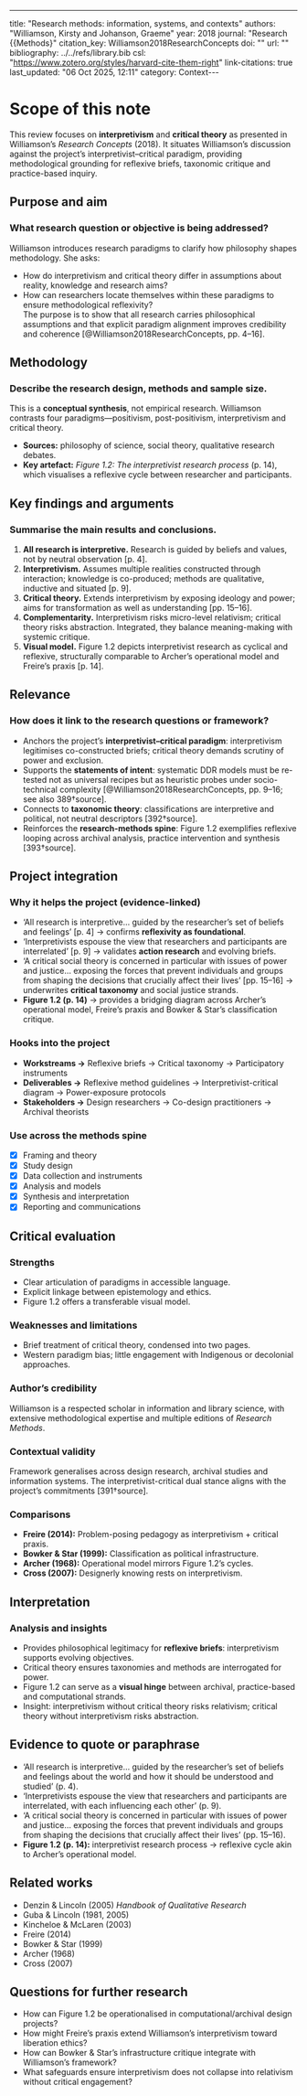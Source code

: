 ---
title: "Research methods: information, systems, and contexts"
authors: "Williamson, Kirsty and Johanson, Graeme"
year: 2018
journal: "Research {{Methods}"
citation_key: Williamson2018ResearchConcepts
doi: ""
url: ""
bibliography: ../../refs/library.bib
csl: "https://www.zotero.org/styles/harvard-cite-them-right"
link-citations: true
last_updated: "06 Oct 2025, 12:11"
category: Context---
# Scope of this note
This review focuses on **interpretivism** and **critical theory** as presented in Williamson’s *Research Concepts* (2018). It situates Williamson’s discussion against the project’s interpretivist–critical paradigm, providing methodological grounding for reflexive briefs, taxonomic critique and practice-based inquiry.

## Purpose and aim
### What research question or objective is being addressed?
Williamson introduces research paradigms to clarify how philosophy shapes methodology. She asks:  
- How do interpretivism and critical theory differ in assumptions about reality, knowledge and research aims?  
- How can researchers locate themselves within these paradigms to ensure methodological reflexivity?  
The purpose is to show that all research carries philosophical assumptions and that explicit paradigm alignment improves credibility and coherence [@Williamson2018ResearchConcepts, pp. 4–16].

## Methodology
### Describe the research design, methods and sample size.
This is a **conceptual synthesis**, not empirical research. Williamson contrasts four paradigms—positivism, post-positivism, interpretivism and critical theory.  
- **Sources:** philosophy of science, social theory, qualitative research debates.  
- **Key artefact:** *Figure 1.2: The interpretivist research process* (p. 14), which visualises a reflexive cycle between researcher and participants.  

## Key findings and arguments
### Summarise the main results and conclusions.
1. **All research is interpretive.** Research is guided by beliefs and values, not by neutral observation [p. 4].  
2. **Interpretivism.** Assumes multiple realities constructed through interaction; knowledge is co-produced; methods are qualitative, inductive and situated [p. 9].  
3. **Critical theory.** Extends interpretivism by exposing ideology and power; aims for transformation as well as understanding [pp. 15–16].  
4. **Complementarity.** Interpretivism risks micro-level relativism; critical theory risks abstraction. Integrated, they balance meaning-making with systemic critique.  
5. **Visual model.** Figure 1.2 depicts interpretivist research as cyclical and reflexive, structurally comparable to Archer’s operational model and Freire’s praxis [p. 14].

## Relevance
### How does it link to the research questions or framework?
- Anchors the project’s **interpretivist–critical paradigm**: interpretivism legitimises co-constructed briefs; critical theory demands scrutiny of power and exclusion.  
- Supports the **statements of intent**: systematic DDR models must be re-tested not as universal recipes but as heuristic probes under socio-technical complexity [@Williamson2018ResearchConcepts, pp. 9–16; see also 389†source].  
- Connects to **taxonomic theory**: classifications are interpretive and political, not neutral descriptors [392†source].  
- Reinforces the **research-methods spine**: Figure 1.2 exemplifies reflexive looping across archival analysis, practice intervention and synthesis [393†source].  

## Project integration
### Why it helps the project (evidence-linked)
- ‘All research is interpretive… guided by the researcher’s set of beliefs and feelings’ [p. 4] → confirms **reflexivity as foundational**.  
- ‘Interpretivists espouse the view that researchers and participants are interrelated’ [p. 9] → validates **action research** and evolving briefs.  
- ‘A critical social theory is concerned in particular with issues of power and justice… exposing the forces that prevent individuals and groups from shaping the decisions that crucially affect their lives’ [pp. 15–16] → underwrites **critical taxonomy** and social justice strands.  
- **Figure 1.2 (p. 14)** → provides a bridging diagram across Archer’s operational model, Freire’s praxis and Bowker & Star’s classification critique.  

### Hooks into the project
- **Workstreams →** Reflexive briefs → Critical taxonomy → Participatory instruments  
- **Deliverables →** Reflexive method guidelines → Interpretivist-critical diagram → Power-exposure protocols  
- **Stakeholders →** Design researchers → Co-design practitioners → Archival theorists  

### Use across the methods spine
- [x] Framing and theory  
- [x] Study design  
- [x] Data collection and instruments  
- [x] Analysis and models  
- [x] Synthesis and interpretation  
- [x] Reporting and communications  

## Critical evaluation
### Strengths
- Clear articulation of paradigms in accessible language.  
- Explicit linkage between epistemology and ethics.  
- Figure 1.2 offers a transferable visual model.  

### Weaknesses and limitations
- Brief treatment of critical theory, condensed into two pages.  
- Western paradigm bias; little engagement with Indigenous or decolonial approaches.  

### Author’s credibility
Williamson is a respected scholar in information and library science, with extensive methodological expertise and multiple editions of *Research Methods*.  

### Contextual validity
Framework generalises across design research, archival studies and information systems. The interpretivist-critical dual stance aligns with the project’s commitments [391†source].  

### Comparisons
- **Freire (2014):** Problem-posing pedagogy as interpretivism + critical praxis.  
- **Bowker & Star (1999):** Classification as political infrastructure.  
- **Archer (1968):** Operational model mirrors Figure 1.2’s cycles.  
- **Cross (2007):** Designerly knowing rests on interpretivism.  

## Interpretation
### Analysis and insights
- Provides philosophical legitimacy for **reflexive briefs**: interpretivism supports evolving objectives.  
- Critical theory ensures taxonomies and methods are interrogated for power.  
- Figure 1.2 can serve as a **visual hinge** between archival, practice-based and computational strands.  
- Insight: interpretivism without critical theory risks relativism; critical theory without interpretivism risks abstraction.  

## Evidence to quote or paraphrase
- ‘All research is interpretive… guided by the researcher’s set of beliefs and feelings about the world and how it should be understood and studied’ (p. 4).  
- ‘Interpretivists espouse the view that researchers and participants are interrelated, with each influencing each other’ (p. 9).  
- ‘A critical social theory is concerned in particular with issues of power and justice… exposing the forces that prevent individuals and groups from shaping the decisions that crucially affect their lives’ (pp. 15–16).  
- **Figure 1.2 (p. 14):** interpretivist research process → reflexive cycle akin to Archer’s operational model.  

## Related works
- Denzin & Lincoln (2005) *Handbook of Qualitative Research*  
- Guba & Lincoln (1981, 2005)  
- Kincheloe & McLaren (2003)  
- Freire (2014)  
- Bowker & Star (1999)  
- Archer (1968)  
- Cross (2007)  

## Questions for further research
- How can Figure 1.2 be operationalised in computational/archival design projects?  
- How might Freire’s praxis extend Williamson’s interpretivism toward liberation ethics?  
- How can Bowker & Star’s infrastructure critique integrate with Williamson’s framework?  
- What safeguards ensure interpretivism does not collapse into relativism without critical engagement?  